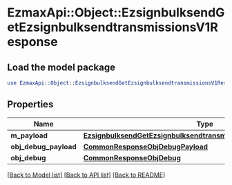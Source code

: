 # EzmaxApi::Object::EzsignbulksendGetEzsignbulksendtransmissionsV1Response

## Load the model package
```perl
use EzmaxApi::Object::EzsignbulksendGetEzsignbulksendtransmissionsV1Response;
```

## Properties
Name | Type | Description | Notes
------------ | ------------- | ------------- | -------------
**m_payload** | [**EzsignbulksendGetEzsignbulksendtransmissionsV1ResponseMPayload**](EzsignbulksendGetEzsignbulksendtransmissionsV1ResponseMPayload.md) |  | 
**obj_debug_payload** | [**CommonResponseObjDebugPayload**](CommonResponseObjDebugPayload.md) |  | [optional] 
**obj_debug** | [**CommonResponseObjDebug**](CommonResponseObjDebug.md) |  | [optional] 

[[Back to Model list]](../README.md#documentation-for-models) [[Back to API list]](../README.md#documentation-for-api-endpoints) [[Back to README]](../README.md)


